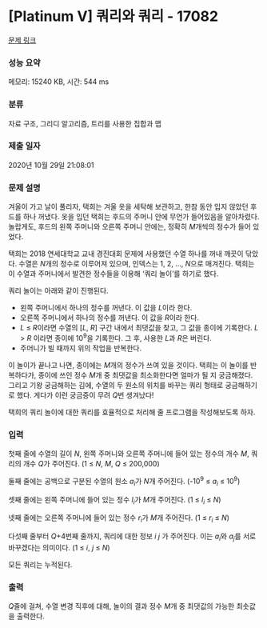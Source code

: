 # [Platinum V] 쿼리와 쿼리 - 17082 

[문제 링크](https://www.acmicpc.net/problem/17082) 

### 성능 요약

메모리: 15240 KB, 시간: 544 ms

### 분류

자료 구조, 그리디 알고리즘, 트리를 사용한 집합과 맵

### 제출 일자

2020년 10월 29일 21:08:01

### 문제 설명

<p>겨울이 가고 날이 풀리자, 택희는 겨울 옷을 세탁해 보관하고, 한참 동안 입지 않았던 후드를 하나 꺼냈다. 옷을 입던 택희는 후드의 주머니 안에 무언가 들어있음을 알아차렸다. 놀랍게도, 후드의 왼쪽 주머니와 오른쪽 주머니 안에는, 정확히 <em>M</em>개씩의 정수가 들어 있었다.</p>

<p>택희는 2018 연세대학교 교내 경진대회 문제에 사용했던 수열 하나를 꺼내 깨끗이 닦았다. 수열은 <em>N</em>개의 정수로 이루어져 있으며, 인덱스는 1, 2, …, <em>N</em>으로 매겨진다. 택희는 이 수열과 주머니에서 발견한 정수들을 이용해 ‘쿼리 놀이’를 하기로 했다.</p>

<p>쿼리 놀이는 아래와 같이 진행된다.</p>

<ul>
	<li>왼쪽 주머니에서 하나의 정수를 꺼낸다. 이 값을 <em>L</em>이라 한다.</li>
	<li>오른쪽 주머니에서 하나의 정수를 꺼낸다. 이 값을 <em>R</em>이라 한다.</li>
	<li><em>L</em> ≤ <em>R</em>이라면 수열의 [<em>L</em>, <em>R</em>] 구간 내에서 최댓값을 찾고, 그 값을 종이에 기록한다. <em>L</em> > <em>R</em> 이라면 종이에 10<sup>9</sup>을 기록한다. 그 후, 사용한 <em>L</em>과 <em>R</em>은 버린다.</li>
	<li>주머니가 빌 때까지 위의 작업을 반복한다.</li>
</ul>

<p>이 놀이가 끝나고 나면, 종이에는 <em>M</em>개의 정수가 쓰여 있을 것이다. 택희는 이 놀이를 반복하다가, 종이에 쓰인 정수 <em>M</em>개 중 최댓값을 최소화한다면 얼마가 될 지 궁금해졌다. 그리고 기왕 궁금해하는 김에, 수열의 두 원소의 위치를 바꾸는 쿼리 형태로 궁금해하기로 했다. 게다가 이런 궁금증이 무려 <em>Q</em>번 생겨났다!</p>

<p>택희의 쿼리 놀이에 대한 쿼리를 효율적으로 처리해 줄 프로그램을 작성해보도록 하자.</p>

### 입력 

 <p>첫째 줄에 수열의 길이 <em>N</em>, 왼쪽 주머니와 오른쪽 주머니에 들어 있는 정수의 개수 <em>M</em>, 쿼리의 개수 <em>Q</em>가 주어진다. (1 ≤ <em>N</em>, <em>M</em>, <em>Q</em> ≤ 200,000)</p>

<p>둘째 줄에는 공백으로 구분된 수열의 원소 <em>a<sub>i</sub></em>가 <em>N</em>개 주어진다. (-10<sup>9</sup> ≤ <em>a<sub>i</sub></em> ≤ 10<sup>9</sup>)</p>

<p>셋째 줄에는 왼쪽 주머니에 들어 있는 정수 <em>l<sub>i</sub></em>가 <em>M</em>개 주어진다. (1 ≤ <em>l<sub>i</sub></em> ≤ <em>N</em>)</p>

<p>넷째 줄에는 오른쪽 주머니에 들어 있는 정수 <em>r<sub>i</sub></em>가 <em>M</em>개 주어진다. (1 ≤ <em>r<sub>i</sub></em> ≤ <em>N</em>)</p>

<p>다섯째 줄부터 <em>Q</em>+4번째 줄까지, 쿼리에 대한 정보 <em>i j</em> 가 주어진다. 이는 <em>a<sub>i</sub></em>와 <em>a<sub>j</sub></em>를 서로 바꾸겠다는 의미이다. (1 ≤ <em>i</em>, <em>j</em> ≤ <em>N</em>)</p>

<p>모든 쿼리는 누적된다.</p>

### 출력 

 <p><em>Q</em>줄에 걸쳐, 수열 변경 직후에 대해, 놀이의 결과 정수 <em>M</em>개 중 최댓값의 가능한 최솟값을 출력한다.</p>

